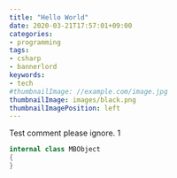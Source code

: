 ```yaml
---
title: "Hello World"
date: 2020-03-21T17:57:01+09:00
categories:
- programming
tags:
- csharp
- bannerlord
keywords:
- tech
#thumbnailImage: //example.com/image.jpg
thumbnailImage: images/black.png
thumbnailImagePosition: left
---
```


Test comment please ignore.  1
  
```csharp
internal class MBObject
{
}
```
